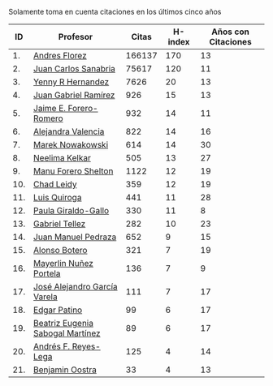 Solamente toma en cuenta citaciones en los últimos cinco años

ID |Profesor | Citas | H-index | Años con Citaciones |
---| ----  | ----- | --- | --- |
1. | [Andres Florez](https://scholar.google.com.co/citations?user=SUG6ga0AAAAJ&hl=en) | 166137 | 170 |  13 | 
2. | [Juan Carlos Sanabria](https://scholar.google.com/citations?user=ExNZQTIAAAAJ&hl=en)| 75617 | 120 | 11 |
3. | [Yenny R Hernandez](https://scholar.google.com.co/citations?user=KXWwfMMAAAAJ&hl=en) | 7626 | 20 | 13 | 
4. | [Juan Gabriel Ramírez](https://scholar.google.com.co/citations?user=q0NfAgEAAAAJ&hl=en) | 926 | 15 | 13 |
5. | [Jaime E. Forero-Romero](https://scholar.google.com.co/citations?user=TLTK6WgAAAAJ&hl=en) | 932 | 14 | 11 |
6. | [Alejandra Valencia](https://scholar.google.com.co/citations?user=7Fa-MFYAAAAJ&hl=en) | 822 | 14 | 16 |
7. | [Marek Nowakowski](https://scholar.google.com.co/citations?user=ctFaBNQAAAAJ&hl=en) | 614 | 14 | 30 |
8. | [Neelima Kelkar](https://scholar.google.com.co/citations?user=BMxIj5AAAAAJ&hl=en) | 505 | 13 | 27 |
9. | [Manu Forero Shelton](https://scholar.google.com.co/citations?user=0_jvORsAAAAJ&hl=en) | 1122 | 12 | 19 |
10. | [Chad Leidy](https://scholar.google.com.co/citations?user=n-rGcH4AAAAJ&hl=en) | 359 | 12 | 19 |
11. | [Luis Quiroga](https://scholar.google.com.co/citations?user=PPvfyVwAAAAJ&hl=en) | 441 | 11 | 28 |
12. | [Paula Giraldo-Gallo](https://scholar.google.com/citations?user=Gr5FaIoAAAAJ) | 330 | 11 | 8 |
13. | [Gabriel Tellez](https://scholar.google.com.co/citations?user=1JHuoIAAAAAJ&hl=en) | 282 | 10 | 23 |
14. | [Juan Manuel Pedraza](https://scholar.google.com.co/citations?user=x8-YWMsAAAAJ&hl=en) | 652 | 9 | 15 |
15. | [Alonso Botero](https://scholar.google.com.co/citations?user=e06A7mUAAAAJ&hl=en) | 321 | 7 | 19 |
16. | [Mayerlin Nuñez Portela](https://scholar.google.com.co/citations?user=znFnm4wAAAAJ&hl=en) | 136 | 7 | 9 |
17. | [José Alejandro García Varela](https://scholar.google.com.co/citations?user=iA0H5dgAAAAJ&hl=en) | 111 | 7 | 17 |
18. | [Edgar Patino](https://scholar.google.com.co/citations?user=bx4dJNgAAAAJ&hl=en) | 99 | 6 | 17 | 
19. | [Beatriz Eugenia Sabogal Martínez](https://scholar.google.com.co/citations?user=T-0RjQYAAAAJ&hl=en) | 89 | 6 | 17 |
20. | [Andrés F. Reyes-Lega](https://scholar.google.com.co/citations?user=04V0g64AAAAJ&hl=en) | 125 | 4 | 14 | 
21. | [Benjamin Oostra](https://scholar.google.com/citations?user=A-57orIAAAAJ&hl=en&oi=ao)| 33 | 4 | 13 |



